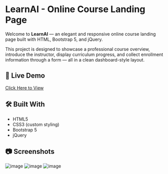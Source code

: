 # LearnAI - Online Course Landing Page

Welcome to **LearnAI** — an elegant and responsive online course landing page built with HTML, Bootstrap 5, and jQuery.

This project is designed to showcase a professional course overview, introduce the instructor, display curriculum progress, and collect enrollment information through a form — all in a clean dashboard-style layout.

## 🚀 Live Demo

[Click Here to View](https://darshan02parmar.github.io/Online-Course/)


## 🛠️ Built With

- HTML5
- CSS3 (custom styling)
- Bootstrap 5
- jQuery

## 📷 Screenshots

![image](https://github.com/user-attachments/assets/afbd163b-0e0a-4a6c-bece-2c9a0dfb5e22)
![image](https://github.com/user-attachments/assets/bc25ddae-9ca4-4333-b809-946624eb62e6)
![image](https://github.com/user-attachments/assets/215a9d98-41b0-4eda-bcb3-344387662cfb)



